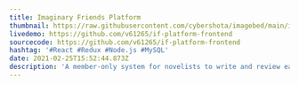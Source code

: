 ```yaml
---
title: Imaginary Friends Platform
thumbnail: https://raw.githubusercontent.com/cybershota/imagebed/main/if-platform-preview.png
livedemo: https://github.com/v61265/if-platform-frontend
sourcecode: https://github.com/v61265/if-platform-frontend
hashtag: '#React #Redux #Node.js #MySQL'
date: 2021-02-25T15:52:44.873Z
description: 'A member-only system for novelists to write and review each other works and host conferences to sharpen their skills.'
---
```

